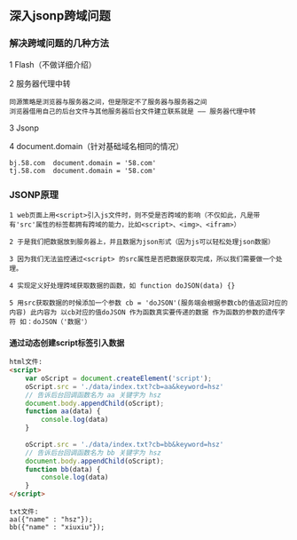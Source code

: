 ## 深入jsonp跨域问题

### 解决跨域问题的几种方法

1 Flash（不做详细介绍）

2 服务器代理中转

```
同源策略是浏览器与服务器之间，但是限定不了服务器与服务器之间
浏览器借用自己的后台文件与其他服务器后台文件建立联系就是 —— 服务器代理中转
```

3 Jsonp

4 document.domain（针对基础域名相同的情况）

```
bj.58.com  document.domain = '58.com'
tj.58.com  document.domain = '58.com'
```



### JSONP原理

```
1 web页面上用<script>引入js文件时，则不受是否跨域的影响（不仅如此，凡是带有'src'属性的标签都拥有跨域的能力，比如<script>、<img>、<ifram>）

2 于是我们把数据放到服务器上，并且数据为json形式（因为js可以轻松处理json数据）

3 因为我们无法监控通过<script> 的src属性是否把数据获取完成，所以我们需要做一个处理。

4 实现定义好处理跨域获取数据的函数，如 function doJSON(data) {}

5 用src获取数据的时候添加一个参数 cb = 'doJSON'(服务端会根据参数cb的值返回对应的内容) 此内容为 以cb对应的值doJSON 作为函数真实要传递的数据 作为函数的参数的遗传字符 如：doJSON（'数据'）
```



#### 通过动态创建script标签引入数据

```html
html文件:
<script>
	var oScript = document.createElement('script');
	oScript.src = './data/index.txt?cb=aa&keyword=hsz'
    // 告诉后台回调函数名为 aa 关键字为 hsz
	document.body.appendChild(oScript);
	function aa(data) {
		console.log(data)
	}
    
    oScript.src = './data/index.txt?cb=bb&keyword=hsz'
    // 告诉后台回调函数名为 bb 关键字为 hsz
	document.body.appendChild(oScript);
	function bb(data) {
		console.log(data)
	}
</script>
```

```
txt文件:
aa({"name" : "hsz"});
bb({"name" : "xiuxiu"});
```

